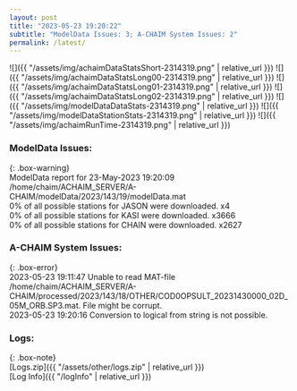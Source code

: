 ```yaml
---
layout: post
title: "2023-05-23 19:20:22"
subtitle: "ModelData Issues: 3; A-CHAIM System Issues: 2"
permalink: /latest/
---
```


![]({{ "/assets/img/achaimDataStatsShort-2314319.png" | relative_url }})
![]({{ "/assets/img/achaimDataStatsLong00-2314319.png" | relative_url }})
![]({{ "/assets/img/achaimDataStatsLong01-2314319.png" | relative_url }})
![]({{ "/assets/img/achaimDataStatsLong02-2314319.png" | relative_url }})
![]({{ "/assets/img/modelDataDataStats-2314319.png" | relative_url }})
![]({{ "/assets/img/modelDataStationStats-2314319.png" | relative_url }})
![]({{ "/assets/img/achaimRunTime-2314319.png" | relative_url }})


### ModelData Issues:  
  
{: .box-warning}  
 ModelData report for 23-May-2023 19:20:09   
 /home/chaim/ACHAIM_SERVER/A-CHAIM/modelData/2023/143/19/modelData.mat   
 0% of all possible stations for JASON were downloaded. x4   
 0% of all possible stations for KASI were downloaded. x3666   
 0% of all possible stations for CHAIN were downloaded. x2627   
  
### A-CHAIM System Issues:  
  
{: .box-error}  
2023-05-23 19:11:47 Unable to read MAT-file /home/chaim/ACHAIM_SERVER/A-CHAIM/processed/2023/143/18/OTHER/COD0OPSULT_20231430000_02D_05M_ORB.SP3.mat. File might be corrupt.  
2023-05-23 19:20:16 Conversion to logical from string is not possible.  

### Logs:  
  
{: .box-note}  
[Logs.zip]({{ "/assets/other/logs.zip" | relative_url }})  
[Log Info]({{ "/logInfo" | relative_url }})  
